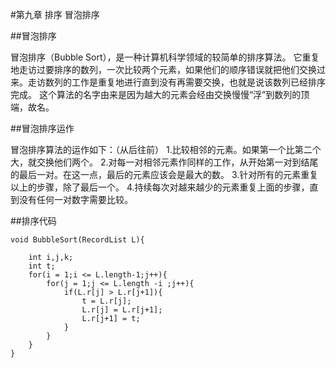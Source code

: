 #第九章 排序 冒泡排序

##冒泡排序

冒泡排序（Bubble Sort），是一种计算机科学领域的较简单的排序算法。
它重复地走访过要排序的数列，一次比较两个元素，如果他们的顺序错误就把他们交换过来。走访数列的工作是重复地进行直到没有再需要交换，也就是说该数列已经排序完成。
这个算法的名字由来是因为越大的元素会经由交换慢慢“浮”到数列的顶端，故名。


##冒泡排序运作

冒泡排序算法的运作如下：（从后往前）
1.比较相邻的元素。如果第一个比第二个大，就交换他们两个。
2.对每一对相邻元素作同样的工作，从开始第一对到结尾的最后一对。在这一点，最后的元素应该会是最大的数。
3.针对所有的元素重复以上的步骤，除了最后一个。
4.持续每次对越来越少的元素重复上面的步骤，直到没有任何一对数字需要比较。

##排序代码

```
void BubbleSort(RecordList L){

    int i,j,k;
    int t;
    for(i = 1;i <= L.length-1;j++){
        for(j = 1;j <= L.length -i ;j++){
            if(L.r[j] > L.r[j+1]){
                t = L.r[j];
                L.r[j] = L.r[j+1];
                L.r[j+1] = t;
            }
        }
    }
}



```